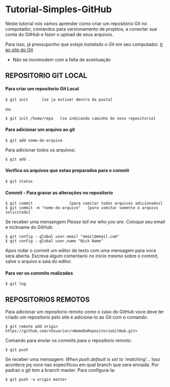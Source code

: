 # Tutorial-Simples-GitHub
Neste tutorial nós vamos aprender como criar um repositório Git no computador, comandos para versionamento de projetos, 
a conectar sua conta do GitHub e fazer o upload de seus arquivos.

Para isso, já pressuponho que *esteja instalado o Git* em seu computador. [Ir ao site do Git](https://git-scm.com/)
+ Não se incomodem com a falta de acentuação

## REPOSITORIO GIT LOCAL

#### Para criar um repositorio Git Local
	$ git init 		[se ja estiver dentro da pasta] 
ou

	$ git init /home/repo   [se indicando caminho do novo repositorio]

#### Para adicionar um arquivo ao git
	$ git add nome-do-arquivo
Para adicionar todos os arquivos:

	$ git add .

#### Verifica os arquivos que estao preparados para o commit
	$ git status
	
#### Commit - Para gravar as alterações no repositorio
	$ git commit 				[para comitar todos arquivos adicionados]
	$ git commit -m "nome-do-arquivo"	[para comitar somente o arquivo solicitado]
Se receber uma mensangem *Please tell me who you are.*
Coloque seu email e nickname do GitHub:

	$ git config --global user.email "email@email.com"
	$ git config --global user.name "Nick Name"
Apos rodar o commit um editor de texto com uma mensagem para voce sera aberta.
Escreva algum comentario no inicio mesmo sobre o commit, salve o arquivo e saia do editor.

#### Para ver os commits realizados
	$ git log

## REPOSITORIOS REMOTOS
Para adicionar um repositorio remoto como o caso do GitHub voce deve ter criado um repositorio pelo site e adiciona-lo
ao Git com o comando:

	$ git remote add origin https://github.com/<Usuario>/<NomeDoRepositorioGitHub.git>
Comando para enviar os commits para o repositorio remoto:

	$ git push
Se receber uma mensagem: *When push.default is set to 'matching'...*
Isso acontece pq voce nao especificou em qual branch que sera enviada.
Por padrao o git tem a branch master. Para configura-la:

	$ git push -u origin master
